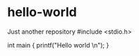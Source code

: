 # hello-world
Just another  repository
#include <stdio.h>

int main
{
  printf("Hello world \n");
}
